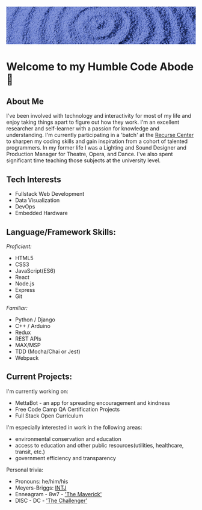!["zen garden"](https://github.com/zenlex/zenlex/blob/main/zen-garden-banner.jpg)
# Welcome to my Humble Code Abode 🙏

## About Me
I've been involved with technology and interactivity for most of my life and enjoy taking things apart to figure out how they work. I'm an excellent researcher and self-learner with a passion for knowledge and understanding. I'm currently participating in a 'batch' at the [Recurse Center](https://www.recurse.com) to sharpen my coding skills and gain inspiration from a cohort of talented programmers. In my former life I was a Lighting and Sound Designer and Production Manager for Theatre, Opera, and Dance. I've also spent significant time teaching those subjects at the university level. 


## Tech Interests

- Fullstack Web Development
- Data Visualization 
- DevOps
- Embedded Hardware

## Language/Framework Skills:
*Proficient:*
- HTML5
- CSS3
- JavaScript(ES6)
- React
- Node.js
- Express 
- Git

*Familiar:*
- Python / Django
- C++ / Arduino
- Redux
- REST APIs
- MAX/MSP
- TDD (Mocha/Chai or Jest)
- Webpack 

## Current Projects:
I'm currently working on:
- MettaBot - an app for spreading encouragement and kindness
- Free Code Camp QA Certification Projects
- Full Stack Open Curriculum

I'm especially interested in work in the following areas: 
 - environmental conservation and education
 - access to education and other public resources(utilities, healthcare, transit, etc.)
 - government efficiency and transparency

Personal trivia:
- Pronouns: he/him/his
- Meyers-Briggs: [INTJ](https://www.16personalities.com/intj-personality)
- Enneagram - 8w7 - ['The Maverick'](https://www.enneagraminstitute.com/type-8) 
- DISC - DC - ['The Challenger'](https://www.businessbacker.com/blog/word-maps-personality-types/?fbclid=IwAR1D6t1BkGqlnX9rWeKGWhxxsGFLtUPUAmJxIHukPpsUwqdboJomou8CK3M)




